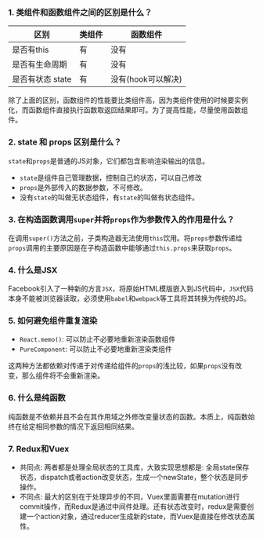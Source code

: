 ### 1. 类组件和函数组件之间的区别是什么？
区别 | 类组件 | 函数组件
---|---|---|
是否有this| 有 | 没有
是否有生命周期| 有 | 没有
是否有状态 state| 有 | 没有(hook可以解决)

除了上面的区别，函数组件的性能要比类组件高，因为类组件使用的时候要实例化，而函数组件直接执行函数取返回结果即可。为了提高性能，尽量使用函数组件。

### 2. state 和 props 区别是什么？
`state`和`props`是普通的JS对象，它们都包含影响渲染输出的信息。
- `state`是组件自己管理数据，控制自己的状态，可以自己修改
- `props`是外部传入的数据参数，不可修改。
- 没有`state`的叫做无状态组件，有`state`的叫做有状态组件。

### 3. 在构造函数调用`super`并将`props`作为参数传入的作用是什么？
在调用`super()`方法之前，子类构造器无法使用`this`饮用。将`props`参数传递给`props`调用的主要原因是在子构造函数中能够通过`this.props`来获取`props`。

### 4. 什么是JSX 
Facebook引入了一种新的方言`JSX`，将原始HTML模版嵌入到JS代码中，`JSX`代码本身不能被浏览器读取，必须使用`babel`和`webpack`等工具将其转换为传统的JS。

### 5. 如何避免组件重复渲染
- `React.memo()`: 可以防止不必要地重新渲染函数组件
- `PureComponent`: 可以防止不必要地重新渲染类组件

这两种方法都依赖对传递于对传递给组件的`props`的浅比较，如果`props`没有改变，那么组件将不会重新渲染。

### 6. 什么是纯函数
纯函数是不依赖并且不会在其作用域之外修改变量状态的函数。本质上，纯函数始终在给定相同参数的情况下返回相同结果。

### 7. Redux和Vuex
- 共同点: 两者都是处理全局状态的工具库，大致实现思想都是: 全局state保存状态，dispatch或者action改变状态，生成一个newState，整个状态是同步操作。
- 不同点: 最大的区别在于处理异步的不同，Vuex里面需要在mutation进行commit操作，而Redux是通过中间件处理。还有状态改变时，redux是需要创建一个action对象，通过reducer生成新的state，而Vuex是直接在修改状态属性。

